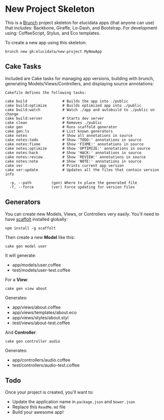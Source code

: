 # New Project Skeleton

This is a [Brunch](http://brunch.io) project skeleton for elucidata apps (that
anyone can use) that includes: Backbone, Giraffe, Lo-Dash, and Bootstrap. For 
development using: CoffeeScript, Stylus, and Eco templates.

To create a new app using this skeleton:

    brunch new gh:elucidata/new-project MyNewApp

## Cake Tasks

Included are Cake tasks for managing app versions, building with brunch, 
generating Models/Views/Controllers, and displaying source annotations:

    Cakefile defines the following tasks:

    cake build                # Builds the app into ./public
    cake build:optimize       # Builds optimized app into ./public
    cake build:watch          # Watch ./app and autobuild to ./public on change
    cake build:server         # Starts dev server
    cake clean                # Removes ./public
    cake gen                  # Runs scaffold generator
    cake gen:ls               # List known generators
    cake notes                # Show all annotations in source
    cake notes:todo           # Show 'TODO:' annotations in source
    cake notes:fixme          # Show 'FIXME:' annotations in source
    cake notes:optimize       # Show 'OPTIMIZE:' annotations in source
    cake notes:hack           # Show 'HACK:' annotations in source
    cake notes:review         # Show 'REVIEW:' annotations in source
    cake notes:note           # Show 'NOTE:' annotations in source
    cake ver                  # Prints current app version
    cake ver:update           # Updates all the files that contain version info

      -p, --path         (gen) Where to place the generated file
      -f, --force        (ver) Force updating for version files


## Generators

You can create new Models, Views, or Controllers very easily. You'll need to have
[scaffolt](https://github.com/paulmillr/scaffolt) installed globally:

    npm install -g scaffolt

Then create a new **Model** like this:

    cake gen model user

It will generate:

- app/models/user.coffee
- test/models/user-test.coffee

For a **View**:

    cake gen view about

Generates:

- app/views/about.coffee
- app/views/templates/about.eco
- app/views/styles/about.styl
- test/views/about-test.coffee

And **Controller**:

    cake gen controller audio

Generates:

- app/controllers/audio.coffee
- test/controllers/audio-test.coffee


## Todo

Once your project is created, you'll want to:

- Update the application name in `package.json` and `bower.json`
- Replace this `ReadMe.md` file
- Build your awesome app!


